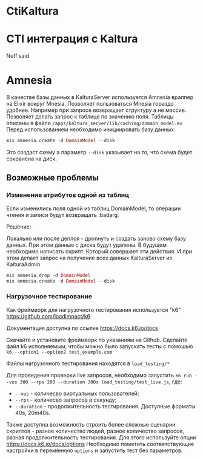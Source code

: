 # CtiKaltura

# CTI интеграция с Kaltura

Nuff said

# Amnesia
В качестве базы данных в KalturaServer используется Amnesia враппер на Elixir вокруг Mnesia.
Позволяет пользоваться Mnesia гораздо удобнее. Например при запросе возвращает структуру а не массив. 
Позволяет делать запрос к таблице по значению поля.
Таблицы описаны в файле `/apps/kaltura_server/lib/caching/domain_model.ex`
Перед использованием необходимо инициировать базу данных.

```elixir
mix amnesia.create -d DomainModel --disk
```

Это создаст схему а параметр `--disk` указывает на то, что схема будет сохранена на диск.

## Возможные проблемы

### Изменение атрибутов одной из таблиц

Если изменились поля одной из таблиц DomainModel, то операции чтения и записи будут возвращать :badarg.

Решение:

Локально или после деплоя - дропнуть и создать заново схему базу данных.
При этом данные с диска будут удалены. В будущем необходимо написать скрипт. Который совершает эти действия.
И при этом делает запрос на получение всех данных KalturaServer из KalturaAdmin

```elixir
mix amnesia.drop -d DomainModel
mix amnesia.create -d DomainModel --disk
```


### Нагрузочное тестирование

Как фреймворк для нагрузочного тестирования используется "k6" https://github.com/loadimpact/k6

Документация доступна по ссылке https://docs.k6.io/docs

Скачайте и установите фреймворк по указаниям на Github.
Сделайте файл k6 исполняемым, чтобы можно было запускать тесты с помошью `k6 --option1 --option2 test_example.com` 

Файлы нагрузочного тестирования находятся в `load_testing/*`

Для проведения проверки live запросов, необходимо запустить
`k6 run --vus 300 --rps 200 --duration 300s load_testing/test_live.js`, где:

* `--vus` - количесво виртуальных пользователей;
* `--rps` - количесво запросов в секунду;
* `--duration` - продолжительность тестирования. Доступные форматы: 40s, 20m40s.

Также доступна возможность строить более сложные сценарии скриптов - разное количество людей, разное количество 
запросов, разная продолжительность тестирования. Для этого используйте опции https://docs.k6.io/docs/options 
Необходимо пометить соответствующие настройки в переменную `options` и запустить тест без параметров. 
